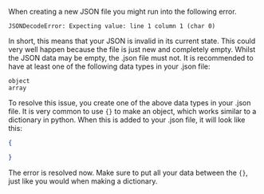 When creating a new JSON file you might run into the following error.

`JSONDecodeError: Expecting value: line 1 column 1 (char 0)`

In short, this means that your JSON is invalid in its current state. This could very well happen because the file is just new and completely empty.
Whilst the JSON data may be empty, the .json file must not. It is recommended to have at least one of the following data types in your .json file:

```
object
array
```

To resolve this issue, you create one of the above data types in your .json file. It is very common to use `{}` to make an object, which works similar to a dictionary in python.
When this is added to your .json file, it will look like this:

```json
{

}
```

The error is resolved now.
Make sure to put all your data between the `{}`, just like you would when making a dictionary.
